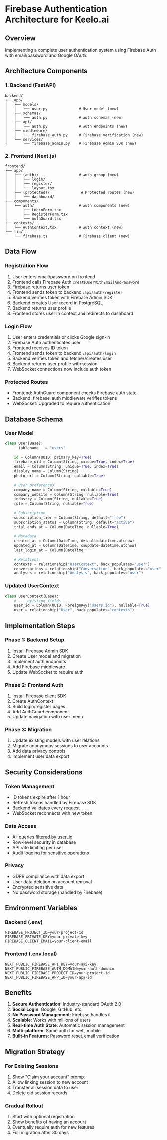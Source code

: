# Firebase Authentication Architecture for Keelo.ai

## Overview
Implementing a complete user authentication system using Firebase Auth with email/password and Google OAuth.

## Architecture Components

### 1. Backend (FastAPI)
```
backend/
├── app/
│   ├── models/
│   │   └── user.py              # User model (new)
│   ├── schemas/
│   │   └── auth.py              # Auth schemas (new)
│   ├── api/
│   │   └── auth.py              # Auth endpoints (new)
│   ├── middleware/
│   │   └── firebase_auth.py     # Firebase verification (new)
│   └── services/
│       └── firebase_admin.py    # Firebase Admin SDK (new)
```

### 2. Frontend (Next.js)
```
frontend/
├── app/
│   ├── (auth)/                  # Auth group (new)
│   │   ├── login/
│   │   ├── register/
│   │   └── layout.tsx
│   ├── (protected)/              # Protected routes (new)
│   │   └── dashboard/
├── components/
│   └── auth/                    # Auth components (new)
│       ├── LoginForm.tsx
│       ├── RegisterForm.tsx
│       └── AuthGuard.tsx
├── contexts/
│   └── AuthContext.tsx          # Auth context (new)
└── lib/
    └── firebase.ts              # Firebase client (new)
```

## Data Flow

### Registration Flow
1. User enters email/password on frontend
2. Frontend calls Firebase Auth `createUserWithEmailAndPassword`
3. Firebase returns user token
4. Frontend sends token to backend `/api/auth/register`
5. Backend verifies token with Firebase Admin SDK
6. Backend creates User record in PostgreSQL
7. Backend returns user profile
8. Frontend stores user in context and redirects to dashboard

### Login Flow
1. User enters credentials or clicks Google sign-in
2. Firebase Auth authenticates user
3. Frontend receives ID token
4. Frontend sends token to backend `/api/auth/login`
5. Backend verifies token and fetches/creates user
6. Backend returns user profile with session
7. WebSocket connections now include auth token

### Protected Routes
- Frontend: AuthGuard component checks Firebase auth state
- Backend: firebase_auth middleware verifies tokens
- WebSocket: Upgraded to require authentication

## Database Schema

### User Model
```python
class User(Base):
    __tablename__ = "users"
    
    id = Column(UUID, primary_key=True)
    firebase_uid = Column(String, unique=True, index=True)
    email = Column(String, unique=True, index=True)
    display_name = Column(String)
    photo_url = Column(String, nullable=True)
    
    # User preferences
    company_name = Column(String, nullable=True)
    company_website = Column(String, nullable=True)
    industry = Column(String, nullable=True)
    role = Column(String, nullable=True)
    
    # Subscription
    subscription_tier = Column(String, default="free")
    subscription_status = Column(String, default="active")
    trial_ends_at = Column(DateTime, nullable=True)
    
    # Metadata
    created_at = Column(DateTime, default=datetime.utcnow)
    updated_at = Column(DateTime, onupdate=datetime.utcnow)
    last_login_at = Column(DateTime)
    
    # Relations
    contexts = relationship("UserContext", back_populates="user")
    conversations = relationship("Conversation", back_populates="user")
    analyses = relationship("Analysis", back_populates="user")
```

### Updated UserContext
```python
class UserContext(Base):
    # ... existing fields ...
    user_id = Column(UUID, ForeignKey("users.id"), nullable=True)
    user = relationship("User", back_populates="contexts")
```

## Implementation Steps

### Phase 1: Backend Setup
1. Install Firebase Admin SDK
2. Create User model and migration
3. Implement auth endpoints
4. Add Firebase middleware
5. Update WebSocket to require auth

### Phase 2: Frontend Auth
1. Install Firebase client SDK
2. Create AuthContext
3. Build login/register pages
4. Add AuthGuard component
5. Update navigation with user menu

### Phase 3: Migration
1. Update existing models with user relations
2. Migrate anonymous sessions to user accounts
3. Add data privacy controls
4. Implement user data export

## Security Considerations

### Token Management
- ID tokens expire after 1 hour
- Refresh tokens handled by Firebase SDK
- Backend validates every request
- WebSocket reconnects with new token

### Data Access
- All queries filtered by user_id
- Row-level security in database
- API rate limiting per user
- Audit logging for sensitive operations

### Privacy
- GDPR compliance with data export
- User data deletion on account removal
- Encrypted sensitive data
- No password storage (handled by Firebase)

## Environment Variables

### Backend (.env)
```
FIREBASE_PROJECT_ID=your-project-id
FIREBASE_PRIVATE_KEY=your-private-key
FIREBASE_CLIENT_EMAIL=your-client-email
```

### Frontend (.env.local)
```
NEXT_PUBLIC_FIREBASE_API_KEY=your-api-key
NEXT_PUBLIC_FIREBASE_AUTH_DOMAIN=your-auth-domain
NEXT_PUBLIC_FIREBASE_PROJECT_ID=your-project-id
NEXT_PUBLIC_FIREBASE_APP_ID=your-app-id
```

## Benefits

1. **Secure Authentication**: Industry-standard OAuth 2.0
2. **Social Login**: Google, GitHub, etc.
3. **No Password Management**: Firebase handles it
4. **Scalable**: Works with millions of users
5. **Real-time Auth State**: Automatic session management
6. **Multi-platform**: Same auth for web, mobile
7. **Built-in Features**: Password reset, email verification

## Migration Strategy

### For Existing Sessions
1. Show "Claim your account" prompt
2. Allow linking session to new account
3. Transfer all session data to user
4. Delete old session records

### Gradual Rollout
1. Start with optional registration
2. Show benefits of having an account
3. Eventually require auth for new features
4. Full migration after 30 days